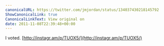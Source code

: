 ```yaml
---
canonicalURL: https://twitter.com/jmjordan/status/134037430218145792
ShowCanonicalLink: true
CanonicalLinkText: View original on
date: 2011-11-08T22:39:48+00:00
---
```

I voted. [http://instagr.am/p/TUOX5/](http://instagr.am/p/TUOX5/)